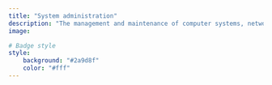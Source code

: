 ```yaml
---
title: "System administration"
description: "The management and maintenance of computer systems, networks, servers, and software applications to ensure efficient, secure, and reliable operation"
image: 

# Badge style
style:
    background: "#2a9d8f"
    color: "#fff"
---
```

